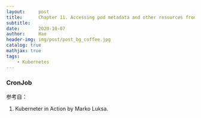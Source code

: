 ```yaml
---
layout:     post
title:      Chapter 11. Accessing pod metadata and other resources from applications
subtitle:   
date:       2020-10-07
author:     Hao
header-img: img/post/post_bg_coffee.jpg
catalog: true
mathjax: true
tags:
    - Kubernetes
---
```



### CronJob


参考自：
1. Kuberneter in Action by Marko Luksa.

